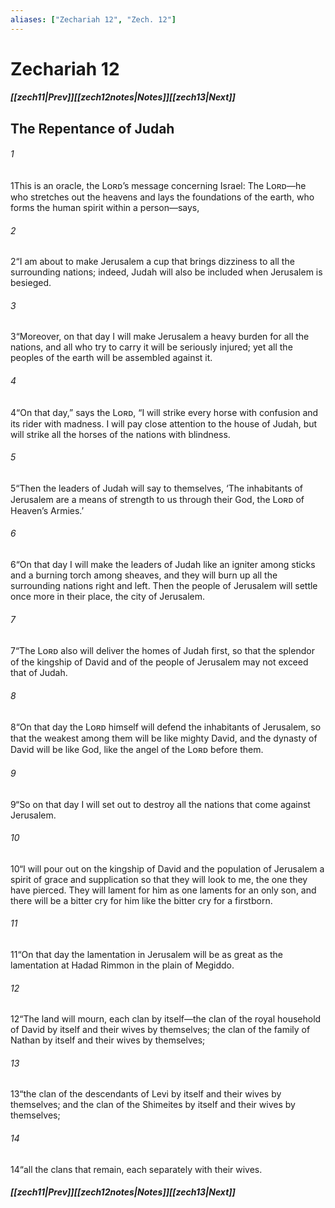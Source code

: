 ```yaml
---
aliases: ["Zechariah 12", "Zech. 12"]
---
```

# Zechariah 12
##### <span class=arrow-left></span>[[zech11|Prev]]<span class=navigation-separator></span>[[zech12notes|Notes]]<span class=navigation-separator></span>[[zech13|Next]]<span class=arrow-right></span>
## The Repentance of Judah
###### 1
<span class=verse-first>1</span>This is an oracle, the Lᴏʀᴅ’s message concerning Israel: The Lᴏʀᴅ—he who stretches out the heavens and lays the foundations of the earth, who forms the human spirit within a person—says,
###### 2
<span class=verse-body>2</span>“I am about to make Jerusalem a cup that brings dizziness to all the surrounding nations; indeed, Judah will also be included when Jerusalem is besieged.
###### 3
<span class=verse-body>3</span>“Moreover, on that day I will make Jerusalem a heavy burden for all the nations, and all who try to carry it will be seriously injured; yet all the peoples of the earth will be assembled against it.
###### 4
<span class=verse-body>4</span>“On that day,” says the Lᴏʀᴅ, “I will strike every horse with confusion and its rider with madness. I will pay close attention to the house of Judah, but will strike all the horses of the nations with blindness.
###### 5
<span class=verse-body>5</span>“Then the leaders of Judah will say to themselves, ‘The inhabitants of Jerusalem are a means of strength to us through their God, the Lᴏʀᴅ of Heaven’s Armies.’
<div class=paragraph-break></div>

###### 6
<span class=verse-first>6</span>“On that day I will make the leaders of Judah like an igniter among sticks and a burning torch among sheaves, and they will burn up all the surrounding nations right and left. Then the people of Jerusalem will settle once more in their place, the city of Jerusalem.
###### 7
<span class=verse-body>7</span>“The Lᴏʀᴅ also will deliver the homes of Judah first, so that the splendor of the kingship of David and of the people of Jerusalem may not exceed that of Judah.
###### 8
<span class=verse-body>8</span>“On that day the Lᴏʀᴅ himself will defend the inhabitants of Jerusalem, so that the weakest among them will be like mighty David, and the dynasty of David will be like God, like the angel of the Lᴏʀᴅ before them.
###### 9
<span class=verse-body>9</span>“So on that day I will set out to destroy all the nations that come against Jerusalem.
<div class=paragraph-break></div>

###### 10
<span class=verse-first>10</span>“I will pour out on the kingship of David and the population of Jerusalem a spirit of grace and supplication so that they will look to me, the one they have pierced. They will lament for him as one laments for an only son, and there will be a bitter cry for him like the bitter cry for a firstborn.
###### 11
<span class=verse-body>11</span>“On that day the lamentation in Jerusalem will be as great as the lamentation at Hadad Rimmon in the plain of Megiddo.
###### 12
<span class=verse-body>12</span>“The land will mourn, each clan by itself—the clan of the royal household of David by itself and their wives by themselves; the clan of the family of Nathan by itself and their wives by themselves;
###### 13
<span class=verse-body>13</span>“the clan of the descendants of Levi by itself and their wives by themselves; and the clan of the Shimeites by itself and their wives by themselves;
###### 14
<span class=verse-body>14</span>“all the clans that remain, each separately with their wives.
##### <span class=arrow-left></span>[[zech11|Prev]]<span class=navigation-separator></span>[[zech12notes|Notes]]<span class=navigation-separator></span>[[zech13|Next]]<span class=arrow-right></span>